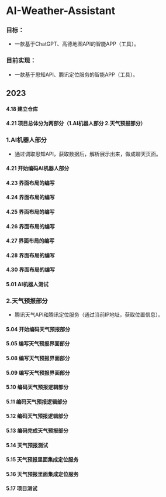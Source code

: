 # AI-Weather-Assistant
### 目标：
+ 一款基于ChatGPT、高德地图API的智能APP（工具）。
### 目前实现：
+ 一款基于思知API、腾讯定位服务的智能APP（工具）。
## 2023
#### 4.18 建立仓库
#### 4.21 项目总体分为两部分（1.AI机器人部分 2.天气预报部分）
### 1.AI机器人部分
+ 通过调取思知API，获取数据后，解析展示出来，做成聊天页面。
#### 4.21 开始编码AI机器人部分
#### 4.23 界面布局的编写
#### 4.24 界面布局的编写
#### 4.25 界面布局的编写
#### 4.26 界面布局的编写
#### 4.27 界面布局的编写
#### 4.28 界面布局的编写
#### 4.30 界面布局的编写
#### 5.01 AI机器人测试
### 2.天气预报部分
+ 腾讯天气API和腾讯定位服务（通过当前IP地址，获取位置信息）。
#### 5.04 开始编码天气预报部分
#### 5.05 编写天气预报界面部分
#### 5.08 编写天气预报界面部分
#### 5.09 编写天气预报界面部分
#### 5.10 编码天气预报逻辑部分
#### 5.11 编码天气预报逻辑部分
#### 5.12 编码天气预报逻辑部分
#### 5.13 编码完成天气预报部分
#### 5.14 天气预报测试
#### 5.15 天气预报里面集成定位服务
#### 5.16 天气预报里面集成定位服务
#### 5.17 项目测试

